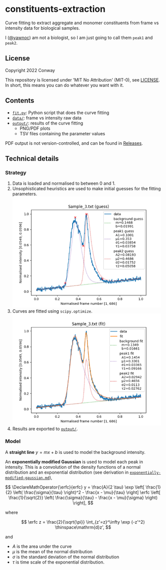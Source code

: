 # constituents-extraction

Curve fitting to extract aggregate and monomer constituents
from frame vs intensity data for biological samples.

I ([@yawnoc]) am not a biologist,
so I am just going to call them `peak1` and `peak2`.

[@yawnoc]: https://github.com/yawnoc


## License

Copyright 2022 Conway

This repository is licensed under 'MIT No Attribution' (MIT-0), see [LICENSE].
In short, this means you can do whatever you want with it.

[LICENSE]: LICENSE


## Contents

- [`fit.py`]: Python script that does the curve fitting
- [`data/`]: frame vs intensity raw data
- [`output/`]: results of the curve fitting
  - PNG/PDF plots
  - TSV files containing the parameter values

PDF output is not version-controlled, and can be found in [Releases].

[`fit.py`]: fit.py
[`data/`]: data/
[`output/`]: output/
[Releases]: https://github.com/yawnoc/constituents-extraction/releases


## Technical details

### Strategy

1. Data is loaded and normalised to between 0 and 1.
2. Unsophisticated heuristics are used to make initial guesses
   for the fitting parameters. <br>
   ![Plot of 2-peak parameter guesses for Sample 3 data.][guess-plot]
3. Curves are fitted using `scipy.optimize`. <br>
   ![Plot of 2-peak fit for Sample 3 data.][fit-plot]
4. Results are exported to [`output/`].

### Model

A <b>straight line</b> $y = m x + b$ is used to model the background intensity.

An <b>exponentially modified Gaussian</b> is used to model each peak in intensity.
This is a convolution of the density functions of
a normal distribution and an exponential distribution
(see derivation in [`exponentially-modified-gaussian.md`]),

$$
\DeclareMathOperator{\erfc}{erfc}
y =
  \frac{A}{2 \tau}
  \exp \left[ \frac{1}{2} \left( \frac{\sigma}{\tau} \right)^2 - \frac{x - \mu}{\tau} \right]
  \erfc \left[ \frac{1}{\sqrt{2}} \left( \frac{\sigma}{\tau} - \frac{x - \mu}{\sigma} \right) \right],
$$

where

$$
  \erfc z = \frac{2}{\sqrt{\pi}} \int_{z'=z}^\infty \exp (-z'^2) \thinspace\mathrm{d}z',
$$

and
- $A$ is the area under the curve
- $\mu$ is the mean of the normal distribution
- $\sigma$ is the standard deviation of the normal distribution
- $\tau$ is time scale of the exponential distribution.

[`exponentially-modified-gaussian.md`]: exponentially-modified-gaussian.md
[guess-plot]: output/guess-Sample_3.txt.png
[fit-plot]: output/fit-Sample_3.txt.png
